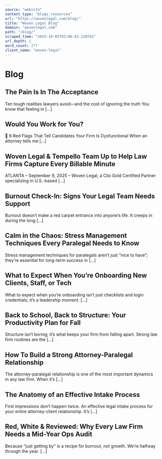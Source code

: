 ```yaml
---
source: "website"
content_type: "blogs_resources"
url: "https://wovenlegal.com/blog/"
title: "Woven Legal Blog"
domain: "wovenlegal.com"
path: "/blog/"
scraped_time: "2025-10-05T03:06:43.230741"
url_depth: 1
word_count: 277
client_name: "woven-legal"
---
```


# Blog

## The Pain Is In The Acceptance

Ten tough realities lawyers avoid—and the cost of ignoring the truth You know that feeling in […]

## Would You Work for You?

🚩 6 Red Flags That Tell Candidates Your Firm Is Dysfunctional When an attorney tells me […]

## Woven Legal & Tempello Team Up to Help Law Firms Capture Every Billable Minute

ATLANTA – September 9, 2025 – Woven Legal, a Clio Gold Certified Partner specializing in U.S.-based […]

## Burnout Check-In: Signs Your Legal Team Needs Support

Burnout doesn’t make a red carpet entrance into anyone’s life. It creeps in during the long […]

## Calm in the Chaos: Stress Management Techniques Every Paralegal Needs to Know

Stress management techniques for paralegals aren’t just “nice to have”; they’re essential for long-term success in […]

## What to Expect When You’re Onboarding New Clients, Staff, or Tech

What to expect when you’re onboarding isn’t just checklists and login credentials; it’s a leadership moment. […]

## Back to School, Back to Structure: Your Productivity Plan for Fall

Structure isn’t boring; it’s what keeps your firm from falling apart. Strong law firm routines are the […]

## How To Build a Strong Attorney-Paralegal Relationship

The attorney-paralegal relationship is one of the most important dynamics in any law firm. When it’s […]

## The Anatomy of an Effective Intake Process

First impressions don’t happen twice. An effective legal intake process for your entire attorney-client relationship. It’s […]

## Red, White & Reviewed: Why Every Law Firm Needs a Mid-Year Ops Audit

Because “just getting by” is a recipe for burnout, not growth. We’re halfway through the year. […]